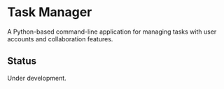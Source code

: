 # Task Manager

A Python-based command-line application for managing tasks with user accounts and collaboration features.

## Status
Under development.